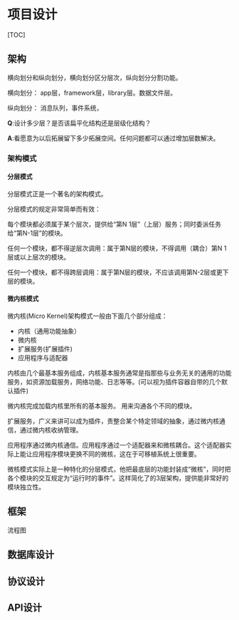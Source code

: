 # 项目设计

[TOC]



## 架构

横向划分和纵向划分，横向划分区分层次，纵向划分分割功能。

横向划分： app层，framework层，library层。数据文件层。

纵向划分： 消息队列，事件系统，



**Q**:设计多少层？是否该扁平化结构还是层级化结构？

**A**:看愿意为以后拓展留下多少拓展空间。任何问题都可以通过增加层数解决。



### 架构模式

#### 分层模式

分层模式正是一个著名的架构模式。

分层模式的规定非常简单而有效：

每个模块都必须属于某个层次，提供给“第N 1层”（上层）服务；同时委派任务给“第N-1层”的模块。

任何一个模块，都不得逆层次调用：属于第N层的模块，不得调用（耦合）第N 1层或以上层次的模块。

任何一个模块，都不得跨层调用：属于第N层的模块，不应该调用第N-2层或更下层的模块。  



####  微内核模式



微内核(Micro Kernel)架构模式一般由下面几个部分组成：

* 内核（通用功能抽象）
* 微内核
* 扩展服务(扩展插件)
* 应用程序与适配器


内核由几个最基本服务组成，内核基本服务通常是指那些与业务无关的通用的功能服务，如资源加载服务，网络功能、日志等等。(可以视为插件容器自带的几个默认插件)

微内核完成加载内核里所有的基本服务。 用来沟通各个不同的模块。

扩展服务，广义来讲可以成为插件，责整合某个特定领域的抽象，通过微内核通信，通过微内核收纳管理。

应用程序通过微内核通信。应用程序通过一个适配器来和微核耦合。这个适配器实际上能让应用程序模块更换不同的微核，这在于可移植系统上很重要。



微核模式实际上是一种特化的分层模式，他把最底层的功能封装成“微核”，同时把各个模块的交互规定为“运行时的事件”。这样简化了的3层架构，提供能非常好的模块独立性。  



## 框架



流程图

## 数据库设计



## 协议设计



## API设计






